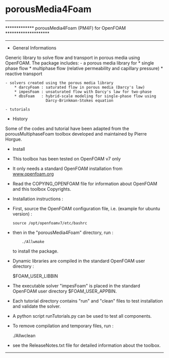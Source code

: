# porousMedia4Foam

**************************************************************************
************* porousMedia4Foam (PM4F) for OpenFOAM ********************
**************************************************************************

* General Informations

Generic library to solve flow and transport in porous media using OpenFOAM.
The package includes:
    - a porous media library for
        * single phase flow
        * multiphase flow (relative permeability and capillary pressure)
        * reactive transport

    - solvers created using the porous media library
        * darcyFoam : saturated flow in porous media (Darcy's law)
        * impesFoam : unsaturated flow with Darcy's law for two-phase
        * dbsFoam   : hybrid-scale modeling for single-phase flow using
                      Darcy-Brinkman-Stokes equation

    - tutorials

* History

Some of the codes and tutorial have been adapted from the porousMultiphaseFoam
toolbox developed and maintained by Pierre Horgue.

* Install

- This toolbox has been tested on OpenFOAM v7 only

- It only needs a standard OpenFOAM installation from www.openfoam.org


- Read the COPYING_OPENFOAM file for information about OpenFOAM and this
  toolbox Copyrights.

* Installation instructions :

- First, source the OpenFOAM configuration file, i.e. (example for ubuntu
  version) :

  	  source /opt/openfoamv7/etc/bashrc

- then in the "porousMedia4Foam" directory, run :

       	  ./Allwmake

  to install the package.

- Dynamic libraries are compiled in the standard OpenFOAM user directory :

  $FOAM_USER_LIBBIN

- The executable solver "impesFoam" is placed in the standard OpenFOAM user
  directory $FOAM_USER_APPBIN.

- Each tutorial directory contains "run" and "clean" files to test installation
  and validate the solver.

- A python script runTutorials.py can be used to test all components.

- To remove compilation and temporary files, run :

	./Allwclean

- see the ReleaseNotes.txt file for detailed information about the toolbox.

********************************************************************************
